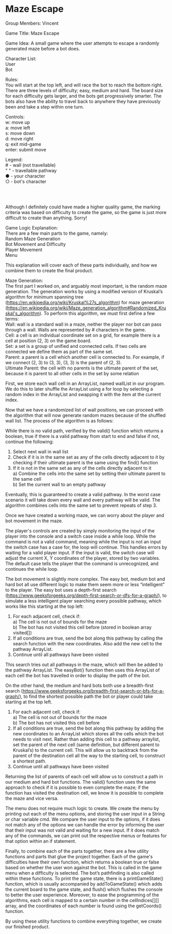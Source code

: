# Maze Escape
Group Members: Vincent

Game Title: Maze Escape

Game Idea: A small game where the user attempts to escape a randomly generated maze before a bot does.  

Character List:   
User  
Bot  

Rules:  
You will start at the top left, and will race the bot to reach the bottom right.
There are three levels of difficulty; easy, medium and hard.
The board size for each difficulty gets larger, and the bots get progressively smarter.
The bots also have the ability to travel back to anywhere they have previously been and take a step within one turn.

Controls:  
w: move up  
a: move left  
s: move down  
d: move right  
q: exit mid-game  
enter: submit move  

Legend:  
\# - wall (not travellable)  
" " - travellable pathway  
● - your character  
○ - bot's character   

  
<br/>
<br/>


Although I definitely could have made a higher quality game, the marking criteria was based on difficulty to create the game, so the game is just more difficult to create than anything. Sorry!


Game Logic Explanation:  
There are a few main parts to the game, namely:  
Random Maze Generation  
Bot Movement and Difficulty  
Player Movement  
Menu  

This explanation will cover each of these parts individually, and how we combine them to create the final product.   

Maze Generation:  
The first part I worked on, and arguably most important, is the random maze generation. The generation works by using a modified version of Kruskal’s algorithm for minimum spanning tree (https://en.wikipedia.org/wiki/Kruskal%27s_algorithm) for maze generation (https://en.wikipedia.org/wiki/Maze_generation_algorithm#Randomized_Kruskal's_algorithm). To perform this algorithm, we must first define a few terms:  
Wall: wall is a standard wall in a maze, neither the player nor bot can pass through a wall. Walls are represented by # characters in the game.  
Cell: a cell is an individual coordinate set on a grid, for example there is a cell at position (2, 3) on the game board.   
Set: a set is a group of unified and connected cells. If two cells are connected we define them as part of the same set.  
Parent: a parent is a cell which another cell is connected to. For example, if we connect (2, 3) to (3, 3), (3, 3) is the parent of (2, 3).  
Ultimate Parent: the cell with no parents is the ultimate parent of the set, because it is parent to all other cells in the set by some relation  


First, we store each wall cell in an ArrayList, named wallList in our program. We do this to later shuffle the ArrayList using a for loop by selecting a random index in the ArrayList and swapping it with the item at the current index.   

Now that we have a randomized list of wall positions, we can proceed with the algorithm that will now generate random mazes because of the shuffled wall list. The process of the algorithm is as follows:  

While there is no valid path, verified by the valid() function which returns a boolean, true if there is a valid pathway from start to end and false if not, continue the following:  
1. Select next wall in wall list  
2. Check if it is in the same set as any of the cells directly adjacent to it by checking if their ultimate parent is the same using the find() function  
3. If it is not in the same set as any of the cells directly adjacent to it  
	a) Combine the cells into the same set by setting their ultimate parent to the same cell  
	b) Set the current wall to an empty pathway  

Eventually, this is guaranteed to create a valid pathway. In the worst case scenario it will take down every wall and every pathway will be valid. The algorithm combines cells into the same set to prevent repeats of step 3.  


Once we have created a working maze, we can worry about the player and bot movement in the maze.  

The player's controls are created by simply monitoring the input of the player into the console and a switch case inside a while loop. While the command is not a valid command, meaning while the input is not an input the switch case has a case for, the loop will continue. This handles errors by waiting for a valid player input. If the input is valid, the switch case will adjust the current X, Y coordinates of the player, stored by two variables. The default case tells the player that the command is unrecognized, and continues the while loop.  

The bot movement is slightly more complex. The easy bot, medium bot and hard bot all use different logic to make them seem more or less “intelligent” to the player. The easy bot uses a depth-first search (https://www.geeksforgeeks.org/depth-first-search-or-dfs-for-a-graph/), to simulate a less intelligent player searching every possible pathway, which works like this starting at the top left:
1. For each adjacent cell, check if:  
	a) The cell is not out of bounds for the maze  
	b) The bot has not visited this cell before (stored in boolean array visited[])  
2. If all conditions are true, send the bot along this pathway by calling the search function with the new coordinates. Also add the new cell to the pathway ArrayList.  
3. Continue until all pathways have been visited  

This search tries out all pathways in the maze, which will then be added to the pathway ArrayList. The easyBot() function then uses this ArrayList of each cell the bot has travelled in order to display the path of the bot.  

On the other hand, the medium and hard bots both use a breadth-first search (https://www.geeksforgeeks.org/breadth-first-search-or-bfs-for-a-graph/), to find the shortest possible path the bot or player could take starting at the top left.   
1. For each adjacent cell, check if:  
	a) The cell is not out of bounds for the maze  
	b) The bot has not visited this cell before  
2. If all conditions are true, send the bot along this pathway by adding the new coordinates to an ArrayList which stores all the cells which the bot needs to visit next. Rather than adding this cell to a pathway arraylist, set the parent of the next cell (same definition, but different parent to Kruskal’s) to the current cell. This will allow us to backtrack from the parent of the destination cell all the way to the starting cell, to construct a shortest path.  
3. Continue until all pathways have been visited  

Returning the list of parents of each cell will allow us to construct a path in our medium and hard bot functions. The valid() function uses the same approach to check if it is possible to even complete the maze; if the function has visited the destination cell, we know it is possible to complete the maze and vice versa.   

The menu does not require much logic to create. We create the menu by printing out each of the menu options, and storing the user input in a String or char variable cmd. We compare the user input to the options, if it does not match any of the options we can handle the error by informing the user that their input was not valid and waiting for a new input. If it does match any of the commands, we can print out the respective menus or features for that option within an if statement.  

Finally, to combine each of the parts together, there are a few utility functions and parts that glue the project together. Each of the game's difficulties have their own function, which returns a boolean true or false based on whether the user won against the bot. This is called in the game menu when a difficulty is selected. The bot’s pathfinding is also called within these functions. To print the game state, there is a printGameState() function, which is usually accompanied by addToGameState() which adds the current board to the game state, and flush() which flushes the console to better the user experience. Moreover, to ease the programming of the algorithms, each cell is mapped to a certain number in the cellIndices[][] array, and the coordinates of each number is found using the getCoords() function.  

By using these utility functions to combine everything together, we create our finished product.
